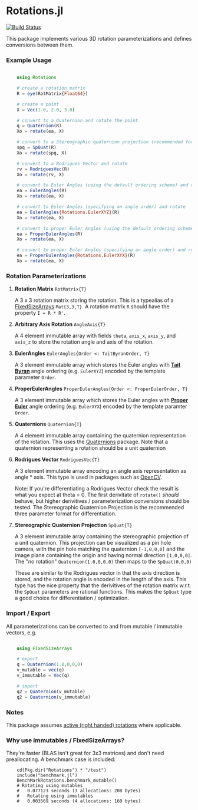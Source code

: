 # Rotations.jl

[![Build Status](https://travis-ci.org/FugroRoames/Rotations.jl.svg?branch=master)](https://travis-ci.org/FugroRoames/Rotations.jl)

This package implements various 3D rotation parameterizations and defines conversions between them.

### Example Usage

```julia

    using Rotations

    # create a rotation matrix
    R = eye(RotMatrix{Float64})

    # create a point
    X = Vec(1.0, 2.0, 3.0)

    # convert to a Quaternion and rotate the point
    q = Quaternion(R)
    Xo = rotate(ea, X)

    # convert to a Stereographic quaternion projection (recommended for applications with differentiation) and rotate
    spq = SpQuat(R)
    Xo = rotate(spq, X)

    # convert to a Rodrigues Vector and rotate
    rv = RodriguesVec(R)
    Xo = rotate(rv, X)

    # convert to Euler Angles (using the default ordering scheme) and rotate
    ea = EulerAngles(R)
    Xo = rotate(ea, X)

    # convert to Euler Angles (specifying an angle order) and rotate
    ea = EulerAngles{Rotations.EulerXYZ}(R)
    Xo = rotate(ea, X)

    # convert to proper Euler Angles (using the default ordering scheme) and rotate
    ea = ProperEulerAngles(R)
    Xo = rotate(ea, X)

    # convert to proper Euler Angles (specifying an angle order) and rotate
    ea = ProperEulerAngles{Rotations.EulerXYX}(R)
    Xo = rotate(ea, X)


```

### Rotation Parameterizations

1. **Rotation Matrix** `RotMatrix{T}`

    A 3 x 3 rotation matrix storing the rotation.  This is a typealias of a [FixedSizeArrays](https://github.com/SimonDanisch/FixedSizeArrays.jl) `Mat{3,3,T}`.  A rotation matrix `R` should have the property `I = R * R'`.


2. **Arbitrary Axis Rotation** `AngleAxis{T}`

    A 4 element immutable array with fields `theta`, `axis_x`, `axis_y`, and `axis_z` to store the rotation angle and axis of the rotation.


3. **EulerAngles** `EulerAngles{Order <: TaitByranOrder, T}`

    A 3 element immutable array which stores the Euler angles with [**Tait Byran**](https://en.wikipedia.org/wiki/Euler_angles#Tait.E2.80.93Bryan_angles) angle ordering (e.g. `EulerXYZ`) encoded by the template parameter `Order`.


4. **ProperEulerAngles** `ProperEulerAngles{Order <: ProperEulerOrder, T}`

    A 3 element immutable array which stores the Euler angles with [**Proper Euler**](https://en.wikipedia.org/wiki/Euler_angles#Conventions) angle ordering (e.g. `EulerXYX`) encoded by the template paramter `Order`.


5. **Quaternions** `Quaternion{T}`

    A 4 element immutable array containing the quaternion representation of the rotation.  This uses the [Quaternions](https://github.com/JuliaGeometry/Quaternions.jl) package. Note that a quaternion representing a rotation should be a unit quaternion


6. **Rodrigues Vector** `RodriguesVec{T}`

    A 3 element immutable array encoding an angle axis representation as angle * axis.  This type is used in packages such as [OpenCV](http://docs.opencv.org/2.4/modules/calib3d/doc/camera_calibration_and_3d_reconstruction.html#void%20Rodrigues%28InputArray%20src,%20OutputArray%20dst,%20OutputArray%20jacobian%29).

    Note: If you're differentiating a Rodrigues Vector check the result is what you expect at theta = 0.  The first derivitate of `rotate()` *should* behave, but higher derivitives / parameterization conversions should be tested.  The Stereographic Quaternion Projection is the recommended three parameter format for differentiation.


7. **Stereographic Quaternion Projection** `SpQuat{T}`

    A 3 element immutable array containing the stereographic projection of a unit quaternion.  This projection can be visualized as a pin hole camera, with the pin hole matching the quaternion `[-1,0,0,0]` and the image plane containing the origin and having normal direction `[1,0,0,0]`.  The "no rotation" `Quaternion(1.0,0,0,0)` then maps to the `SpQuat(0,0,0)`

    These are similar to the Rodrigues vector in that the axis direction is stored, and the rotation angle is encoded in the length of the axis.  This type has the nice property that the derivitives of the rotation matrix w.r.t. the `SpQuat` parameters are rational functions.  This makes the `SpQuat` type a good choice for differentiation / optimization.



### Import / Export

All parameterizations can be converted to and from mutable / immutable vectors, e.g.

```julia

    using FixedSizeArrays

    # export
    q = Quaternion(1.0,0,0,0)
    v_mutable = vec(q)
    v_immutable = Vec(q)

    # import
    q2 = Quaternion(v_mutable)
    q2 = Quaternion(v_immutable)

```

### Notes

This package assumes [active (right handed) rotations](https://en.wikipedia.org/wiki/Active_and_passive_transformation) where applicable.


### Why use immutables / FixedSizeArrays?

They're faster (BLAS isn't great for 3x3 matrices) and don't need preallocating.  A benchmark case is included:

```
    cd(Pkg.dir("Rotations") * "/test")
    include("benchmark.jl")
    BenchMarkRotations.benchmark_mutable()
    # Rotating using mutables
    #   0.077123 seconds (3 allocations: 208 bytes)
    #   Rotating using immutables
    #   0.003569 seconds (4 allocations: 160 bytes)
```

```

